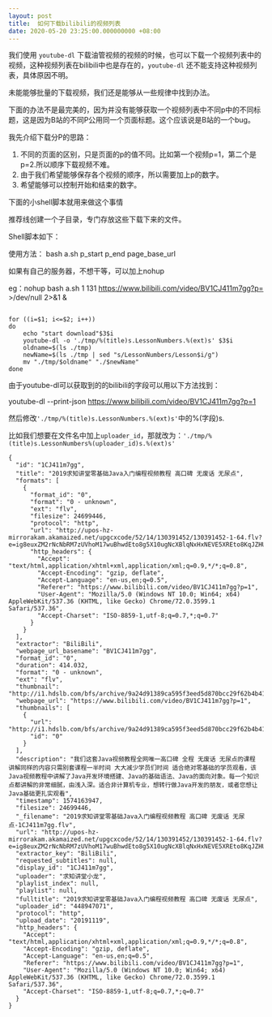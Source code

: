 ```yaml
---
layout: post
title:  如何下载bilibili的视频列表
date: 2020-05-20 23:25:00.000000000 +08:00
---
```


我们使用 `youtube-dl` 下载油管视频的视频的时候，也可以下载一个视频列表中的视频，这种视频列表在bilibili中也是存在的，`youtube-dl` 还不能支持这种视频列表，具体原因不明。

未能能够批量的下载视频，我们还是能够从一些规律中找到办法。

下面的办法不是最完美的，因为并没有能够获取一个视频列表中不同p中的不同标题，这是因为B站的不同P公用同一个页面标题。这个应该说是B站的一个bug。

我先介绍下载分P的思路：

1. 不同的页面的区别，只是页面的p的值不同。比如第一个视频p=1，第二个是p=2.所以顺序下载视频不难。
2. 由于我们希望能够保存各个视频的顺序，所以需要加上p的数字。
3. 希望能够可以控制开始和结束的数字。

下面的小shell脚本就用来做这个事情

推荐线创建一个子目录，专门存放这些下载下来的文件。

Shell脚本如下：

使用方法： bash a.sh p_start p_end page_base_url 

如果有自己的服务器，不想干等，可以加上nohup 

eg：nohup bash a.sh 1 131 https://www.bilibili.com/video/BV1CJ411m7gg?p= >/dev/null 2>&1 &

```

for ((i=$1; i<=$2; i++))
do
    echo "start download"$3$i
    youtube-dl -o './tmp/%(title)s.LessonNumbers.%(ext)s' $3$i
    oldname=$(ls ./tmp)
    newName=$(ls ./tmp | sed "s/LessonNumbers/Lesson$i/g")
    mv "./tmp/$oldname" "./$newName"
done

```

由于youtube-dl可以获取到的的bilibili的字段可以用以下方法找到：

youtube-dl --print-json https://www.bilibili.com/video/BV1CJ411m7gg?p=1

然后修改`'./tmp/%(title)s.LessonNumbers.%(ext)s'`中的%(字段)s.

比如我们想要在文件名中加上`uploader_id`，那就改为：`'./tmp/%(title)s.LessonNumbers%(uploader_id)s.%(ext)s'`

```
{
  "id": "1CJ411m7gg",
  "title": "2019求知讲堂零基础Java入门编程视频教程 高口碑 无废话 无尿点",
  "formats": [
    {
      "format_id": "0",
      "format": "0 - unknown",
      "ext": "flv",
      "filesize": 24699446,
      "protocol": "http",
      "url": "http://upos-hz-mirrorakam.akamaized.net/upgcxcode/52/14/130391452/130391452-1-64.flv?e=ig8euxZM2rNcNbRM7zUVhoM17wuBhwdEto8g5X10ugNcXBlqNxHxNEVE5XREto8KqJZHUa6m5J0SqE85tZvEuENvNC8xNEVE9EKE9IMvXBvE2ENvNCImNEVEK9GVqJIwqa80WXIekXRE9IMvXBvEuENvNCImNEVEua6m2jIxux0CkF6s2JZv5x0DQJZY2F8SkXKE9IB5QK==&deadline=1590608526&gen=playurl&nbs=1&oi=1753236870&os=akam&platform=pc&trid=98f44a0fc90f487c9e8971b15df91183&uipk=5&upsig=1c997f8817d90c45fc4bb7cf615ef3cf&uparams=e,deadline,gen,nbs,oi,os,platform,trid,uipk&hdnts=exp=1590608526~hmac=3ab8f1f604dba72e6d21ef1fc9ba298ed538cf5f8a422f630f1097cc719e1799&mid=0",
      "http_headers": {
        "Accept": "text/html,application/xhtml+xml,application/xml;q=0.9,*/*;q=0.8",
        "Accept-Encoding": "gzip, deflate",
        "Accept-Language": "en-us,en;q=0.5",
        "Referer": "https://www.bilibili.com/video/BV1CJ411m7gg?p=1",
        "User-Agent": "Mozilla/5.0 (Windows NT 10.0; Win64; x64) AppleWebKit/537.36 (KHTML, like Gecko) Chrome/72.0.3599.1 Safari/537.36",
        "Accept-Charset": "ISO-8859-1,utf-8;q=0.7,*;q=0.7"
      }
    }
  ],
  "extractor": "BiliBili",
  "webpage_url_basename": "BV1CJ411m7gg",
  "format_id": "0",
  "duration": 414.032,
  "format": "0 - unknown",
  "ext": "flv",
  "thumbnail": "http://i1.hdslb.com/bfs/archive/9a24d91389ca595f3eed5d870bcc29f62b4b414e.jpg",
  "webpage_url": "https://www.bilibili.com/video/BV1CJ411m7gg?p=1",
  "thumbnails": [
    {
      "url": "http://i1.hdslb.com/bfs/archive/9a24d91389ca595f3eed5d870bcc29f62b4b414e.jpg",
      "id": "0"
    }
  ],
  "description": "我们这套Java视频教程全网唯一高口碑 全程 无废话 无尿点的课程 讲解同样的内容只需别套课程一半时间 大大减少学员们时间 适合绝对零基础的学员观看，该Java视频教程中讲解了Java开发环境搭建、Java的基础语法、Java的面向对象。每一个知识点都讲解的非常细腻，由浅入深。适合非计算机专业，想转行做Java开发的朋友，或者您想让Java基础更扎实观看",
  "timestamp": 1574163947,
  "filesize": 24699446,
  "_filename": "2019求知讲堂零基础Java入门编程视频教程 高口碑 无废话 无尿点-1CJ411m7gg.flv",
  "url": "http://upos-hz-mirrorakam.akamaized.net/upgcxcode/52/14/130391452/130391452-1-64.flv?e=ig8euxZM2rNcNbRM7zUVhoM17wuBhwdEto8g5X10ugNcXBlqNxHxNEVE5XREto8KqJZHUa6m5J0SqE85tZvEuENvNC8xNEVE9EKE9IMvXBvE2ENvNCImNEVEK9GVqJIwqa80WXIekXRE9IMvXBvEuENvNCImNEVEua6m2jIxux0CkF6s2JZv5x0DQJZY2F8SkXKE9IB5QK==&deadline=1590608526&gen=playurl&nbs=1&oi=1753236870&os=akam&platform=pc&trid=98f44a0fc90f487c9e8971b15df91183&uipk=5&upsig=1c997f8817d90c45fc4bb7cf615ef3cf&uparams=e,deadline,gen,nbs,oi,os,platform,trid,uipk&hdnts=exp=1590608526~hmac=3ab8f1f604dba72e6d21ef1fc9ba298ed538cf5f8a422f630f1097cc719e1799&mid=0",
  "extractor_key": "BiliBili",
  "requested_subtitles": null,
  "display_id": "1CJ411m7gg",
  "uploader": "求知讲堂小龙",
  "playlist_index": null,
  "playlist": null,
  "fulltitle": "2019求知讲堂零基础Java入门编程视频教程 高口碑 无废话 无尿点",
  "uploader_id": "448947071",
  "protocol": "http",
  "upload_date": "20191119",
  "http_headers": {
    "Accept": "text/html,application/xhtml+xml,application/xml;q=0.9,*/*;q=0.8",
    "Accept-Encoding": "gzip, deflate",
    "Accept-Language": "en-us,en;q=0.5",
    "Referer": "https://www.bilibili.com/video/BV1CJ411m7gg?p=1",
    "User-Agent": "Mozilla/5.0 (Windows NT 10.0; Win64; x64) AppleWebKit/537.36 (KHTML, like Gecko) Chrome/72.0.3599.1 Safari/537.36",
    "Accept-Charset": "ISO-8859-1,utf-8;q=0.7,*;q=0.7"
  }
}

```


